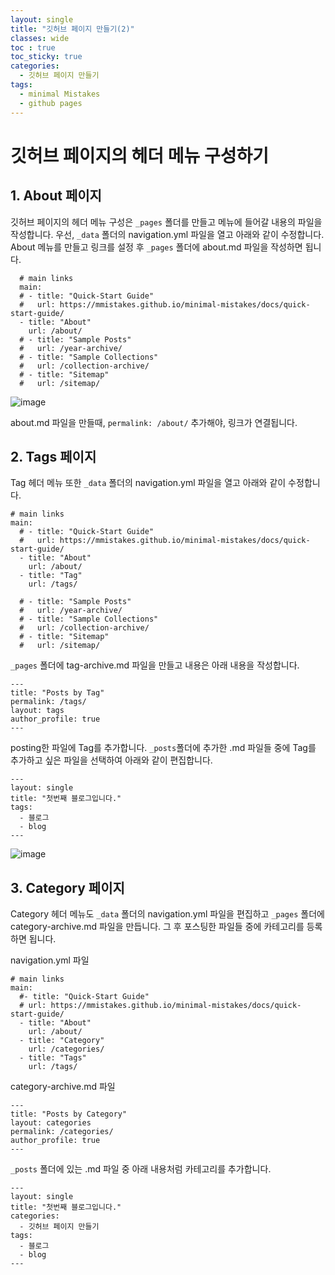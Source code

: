 ```yaml
---
layout: single
title: "깃허브 페이지 만들기(2)"
classes: wide
toc : true
toc_sticky: true
categories:
  - 깃허브 페이지 만들기
tags:
  - minimal Mistakes
  - github pages
---
```


# 깃허브 페이지의  헤더 메뉴 구성하기  
## 1. About 페이지 
깃허브 페이지의 헤더 메뉴 구성은 `_pages` 폴더를 만들고 메뉴에 들어갈 내용의 파일을 작성합니다. 우선, `_data` 폴더의 navigation.yml 파일을 열고 아래와 같이 수정합니다. About 메뉴를 만들고 링크를 설정 후 `_pages` 폴더에 about.md 파일을 작성하면 됩니다.    
  
```
  # main links
  main:
  # - title: "Quick-Start Guide"
  #   url: https://mmistakes.github.io/minimal-mistakes/docs/quick-start-guide/
  - title: "About"
    url: /about/
  # - title: "Sample Posts"
  #   url: /year-archive/
  # - title: "Sample Collections"
  #   url: /collection-archive/
  # - title: "Sitemap"
  #   url: /sitemap/
```   

![image](https://user-images.githubusercontent.com/47412229/193764827-fa333cb2-02d0-481e-9680-569fd6e3d48a.png)

about.md 파일을 만들때, `permalink: /about/` 추가해야, 링크가 연결됩니다.  

## 2. Tags 페이지  
Tag 헤더 메뉴 또한 `_data` 폴더의 navigation.yml 파일을 열고 아래와 같이 수정합니다.  

```
# main links
main:
  # - title: "Quick-Start Guide"
  #   url: https://mmistakes.github.io/minimal-mistakes/docs/quick-start-guide/
  - title: "About"
    url: /about/
  - title: "Tag"
    url: /tags/
    
  # - title: "Sample Posts"
  #   url: /year-archive/
  # - title: "Sample Collections"
  #   url: /collection-archive/
  # - title: "Sitemap"
  #   url: /sitemap/
```
`_pages` 폴더에 tag-archive.md 파일을 만들고 내용은 아래 내용을 작성합니다.  

```
---
title: "Posts by Tag"
permalink: /tags/
layout: tags
author_profile: true
---
```  

posting한 파일에 Tag를 추가합니다. `_posts`폴더에 추가한 .md 파일들 중에 Tag를 추가하고 싶은 파일을 선택하여 아래와 같이 편집합니다.

```
---
layout: single
title: "첫번째 블로그입니다."
tags:
  - 블로그
  - blog
---
```

![image](https://user-images.githubusercontent.com/47412229/193958380-398dfe6d-2f44-4ad2-9458-50e995c14ee9.png)

## 3. Category 페이지  
Category 헤더 메뉴도 `_data` 폴더의 navigation.yml 파일을 편집하고 `_pages` 폴더에 category-archive.md 파일을 만듭니다. 그 후 포스팅한 파일들 중에 카테고리를 등록하면 됩니다.

navigation.yml 파일  
```
# main links
main:
  #- title: "Quick-Start Guide"
  # url: https://mmistakes.github.io/minimal-mistakes/docs/quick-start-guide/
  - title: "About"
    url: /about/
  - title: "Category"
    url: /categories/
  - title: "Tags"
    url: /tags/
```
category-archive.md 파일  
```
---
title: "Posts by Category"
layout: categories
permalink: /categories/
author_profile: true
---
```

`_posts` 폴더에 있는 .md 파일 중 아래 내용처럼 카테고리를 추가합니다.  

```
---
layout: single
title: "첫번째 블로그입니다."
categories:
  - 깃허브 페이지 만들기
tags:
  - 블로그
  - blog
--- 
```


